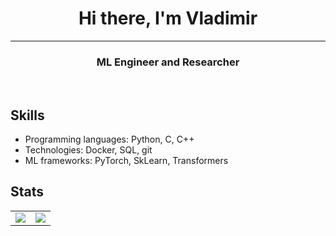 <div align="center">
    <h1>Hi there, I'm Vladimir</h1>
    <hr>
    <h3>ML Engineer and Researcher</h3>
</div>

<br>

<div>
    <h2 align="left">Skills</h2>
    <ul>
        <li>Programming languages: Python, C, C++</li>
        <li>Technologies: Docker, SQL, git</li>
        <li>ML frameworks: PyTorch, SkLearn, Transformers</li>
    </ul>
</div>

<div>
    <h2>Stats</h2>
    <table border-style="hidden">
        <tr>
            <td><img src="http://github-profile-summary-cards.vercel.app/api/cards/repos-per-language?username=Bogachevv&theme=apprentice"></td>
            <td><img src="http://github-profile-summary-cards.vercel.app/api/cards/most-commit-language?username=Bogachevv&theme=apprentice"></td>
        </tr>
    </table>
</div>
